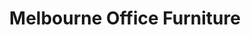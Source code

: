---
title: "Melbourne Office Furniture"
url: /west-melbourne/melbourne-office-furniture/
shop: Möbel
---